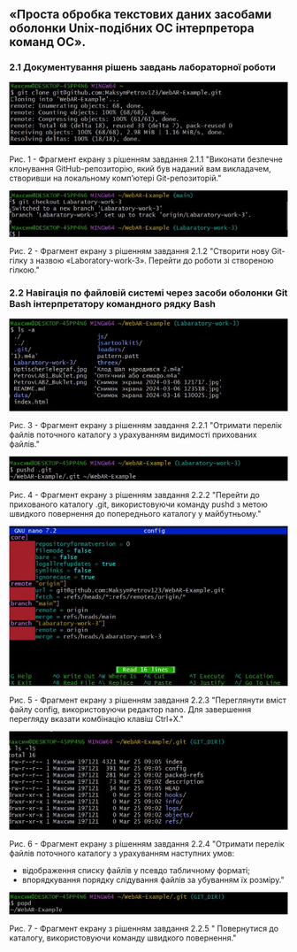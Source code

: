 ## «Проста обробка текстових даних засобами оболонки Unix-подібних ОС інтерпретора команд ОС».

### 2.1 Документування рішень завдань лабораторної роботи

![image](https://github.com/MaksymPetrov123/WebAR-Example/blob/Labaratory-work-3/Labaratory-work-3/%D0%A1%D0%BD%D0%B8%D0%BC%D0%BE%D0%BA%20%D1%8D%D0%BA%D1%80%D0%B0%D0%BD%D0%B0%202024-03-25%20085626.jpg)

Рис. 1 - Фрагмент екрану з рішенням завдання 2.1.1 "Виконати безпечне клонування GitHub-репозиторію, який був наданий вам
викладачем, створивши на локальному комп’ютері Git-репозиторій."

![image](https://github.com/MaksymPetrov123/WebAR-Example/blob/Labaratory-work-3/Labaratory-work-3/%D0%A1%D0%BD%D0%B8%D0%BC%D0%BE%D0%BA%20%D1%8D%D0%BA%D1%80%D0%B0%D0%BD%D0%B0%202024-03-25%20090534.jpg)

Рис. 2 - Фрагмент екрану з рішенням завдання 2.1.2 "Створити нову Git-гілку з назвою «Laboratory-work-3».
Перейти до роботи зі створеною гілкою."

### 2.2 Навігація по файловій системі через засоби оболонки Git Bash інтерпретатору командного рядку Bash

![image](https://github.com/MaksymPetrov123/WebAR-Example/blob/Labaratory-work-3/Labaratory-work-3/2.2.1.jpg)

Рис. 3 - Фрагмент екрану з рішенням завдання 2.2.1 "Отримати перелік файлів поточного каталогу з урахуванням видимості
прихованих файлів."

![image](https://github.com/MaksymPetrov123/WebAR-Example/blob/Labaratory-work-3/Labaratory-work-3/2.2.2.jpg)

Рис. 4 - Фрагмент екрану з рішенням завдання 2.2.2 "Перейти до прихованого каталогу .git, використовуючи команду pushd з метою
швидкого повернення до попереднього каталогу у майбутньому."

![image](https://github.com/MaksymPetrov123/WebAR-Example/blob/Labaratory-work-3/Labaratory-work-3/2.2.3.jpg)

Рис. 5 - Фрагмент екрану з рішенням завдання 2.2.3 "Переглянути вміст файлу config, використовуючи редактор nano.
Для завершення перегляду вказати комбінацію клавіш Ctrl+X."

![image](https://github.com/MaksymPetrov123/WebAR-Example/blob/Labaratory-work-3/Labaratory-work-3/2.2.4.jpg)

Рис. 6 - Фрагмент екрану з рішенням завдання 2.2.4 "Отримати перелік файлів поточного каталогу з урахуванням наступних умов:
- відображення списку файлів у псевдо табличному форматі;
- впорядкування порядку слідування файлів за убуванням їх розміру."

![image](https://github.com/MaksymPetrov123/WebAR-Example/blob/Labaratory-work-3/Labaratory-work-3/2.2.5.jpg)

Рис. 7 - Фрагмент екрану з рішенням завдання 2.2.5 " Повернутися до каталогу, використовуючи команду швидкого повернення."
